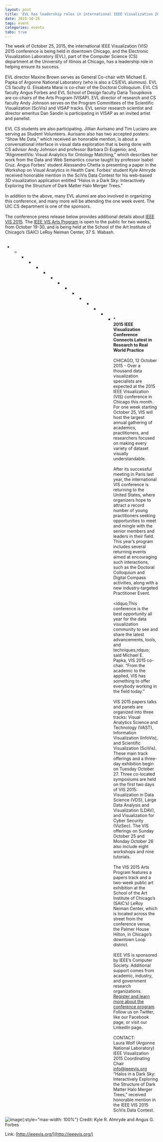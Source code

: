 ```yaml
---
layout: post
title: 'EVL has leadership roles in international IEEE Visualization 2015 conference'
date: 2015-10-25
tags: event
categories: events
tabs: true
---
```


The week of October 25, 2015, the international IEEE Visualization (VIS) 2015 conference is being held in downtown Chicago, and the Electronic Visualization Laboratory (EVL), part of the Computer Science (CS) department at the University of Illinois at Chicago, has a leadership role in helping ensure its success.<br><br>
EVL director Maxine Brown serves as General Co-chair with Michael E. Papka of Argonne National Laboratory (who is also a CS/EVL alumnus). EVL CS faculty G. Elisabeta Marai is co-chair of the Doctoral Colloquium. EVL CS faculty Angus Forbes and EVL School of Design faculty Daria Tsoupikova are co-chairs of the Arts Program (VISAP). EVL director of research and CS faculty Andy Johnson serves on the Program Committees of the Scientific Visualization (SciVis) and VISAP tracks. EVL senior research scientist and director emeritus Dan Sandin is participating in VISAP as an invited artist and panelist.<br><br>
EVL CS students are also participating. Jillian Aurisano and Tim Luciano are serving as Student Volunteers. Aurisano also has two accepted posters: &ldquo;Show Me Data,&rdquo; which received an honorable mention, is about a conversational interface in visual data exploration that is being done with CS advisor Andy Johnson and professor Barbara Di Eugenio; and, &ldquo;AlignmentVis: Visual Analytics for Ontology Matching,&rdquo; which describes her work from the Data and Web Semantics course taught by professor Isabel Cruz. Angus Forbes&rsquo; student Alessandro Chetta is presenting a paper in the Workshop on Visual Analytics in Health Care. Forbes&rsquo; student Kyle Almryde received honorable mention in the SciVis Data Contest for his web-based 3D visualization application entitled &ldquo;Halos in a Dark Sky: Interactively Exploring the Structure of Dark Matter Halo Merger Trees.&rdquo;<br><br>
In addition to the above, many EVL alumni are also involved in organizing this conference, and many more will be attending the one week event. The UIC CS department is one of the sponsors.<br><br>
The conference press release below provides additional details about <a href="http://ieeevis.org">IEEE VIS 2015</a>. The <a href="http://visap.uic.edu/2015/">IEEE VIS Arts Program</a> is open to the public for two weeks, from October 19-30, and is being held at the School of the Art Institute of Chicago&rsquo;s (SAIC) LeRoy Neiman Center, 37 S. Wabash.<br><br>
* * * * * * * * * * * * * * * *<br>
<strong>2015 IEEE Visualization Conference Connects Latest in Research to Real World Practice</strong><br><br>
CHICAGO, 12 October 2015 - Over a thousand data visualization specialists are expected at the 2015 IEEE Visualization (VIS) conference in Chicago this month. For one week starting October 25, VIS will host the largest annual gathering of academics, practitioners, and researchers focused on making every variety of dataset visually understandable.<br><br>
After its successful meeting in Paris last year, the international VIS conference is returning to the United States, where organizers hope to attract a record number of young practitioners seeking opportunities to meet and mingle with the senior members and leaders in their field. This year&rsquo;s program includes several returning events aimed at encouraging such interactions, such as the Doctoral Colloquium and Digital Compass activities, along with a new industry-targeted Practitioner Event.<br><br> 
<ldquo;This conference is the best opportunity all year for the data visualization community to see and share the latest advancements, tools, and techniques,rdquo; said Michael E. Papka, VIS 2015 co-chair. &ldquo;From the academic to the applied, VIS has something to offer everybody working in the field today.&rdquo;<br><br>
VIS 2015 papers talks and panels are organized into three tracks: Visual Analytics Science and Technology (VAST), Information Visualization (InfoVis), and Scientific Visualization (SciVis). These main track offerings and a three-day exhibition begin on Tuesday October 27. Three co-located symposiums are held on the first two days of VIS 2015: Visualization in Data Science (VDS), Large Data Analysis and Visualization (LDAV), and Visualization for Cyber Security (VizSec). The VIS offerings on Sunday October 25 and Monday October 26 also include eight workshops and nine tutorials.<br><br>
The VIS 2015 Arts Program features a papers track and a two-week public art exhibition at the School of the Art Institute of Chicago&rsquo;s (SAIC’s) LeRoy Neiman Center, which is located across the street from the conference venue, the Palmer House Hilton, in Chicago&rsquo;s downtown Loop district.<br><br>
IEEE VIS is sponsored by IEEE’s Computer Society. Additional support comes from academic, industry, and government research organizations. <a href="http://ieeevis.org">Register and learn more about the conference program</a>. Follow us on Twitter, like our Facebook page, or visit our LinkedIn page.<br><br>
CONTACT:<br>
Laura Wolf (Argonne National Laboratory)<br>
IEEE Visualization 2015 Coordinating Chair<br>
<a href="mailto:info@ieeevis.org">info@ieeevis.org</a>
&ldquo;Halos in a Dark Sky: Interactively Exploring the Structure of Dark Matter Halo Merger Trees,&rdquo; received honorable mention in the IEEE VIS 2015 SciVis Data Contest.

![image](https://www.evl.uic.edu/output/originals/darksky.png-srcw.jpg){:style="max-width: 100%"}
Credit: Kyle R. Almryde and Angus G. Forbes


Link: [http://ieeevis.org/](http://ieeevis.org/)

